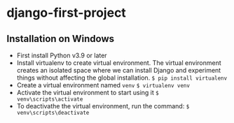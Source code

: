 # django-first-project

## Installation on Windows

- First install Python v3.9 or later
- Install virtualenv to create virtual environment. The virtual environment creates an isolated space where we can install Django and experiment things without affecting the global installation.
  `$ pip install virtualenv`
- Create a virtual environment named `venv`
  `$ virtualenv venv`
- Activate the virtual environment to start using it
  `$ venv\scripts\activate`
- To deactivathe the virtual environment, run the command:
  `$ venv\scripts\deactivate`
